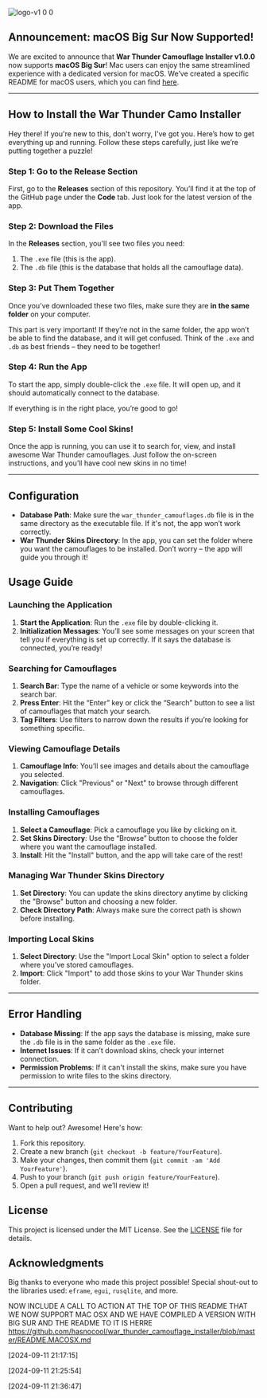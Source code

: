 ![logo-v1 0 0](https://github.com/user-attachments/assets/fc11aa67-cc24-43ea-8826-7bfc90e58f09)

## Announcement: macOS Big Sur Now Supported!

We are excited to announce that **War Thunder Camouflage Installer v1.0.0** now supports **macOS Big Sur**! Mac users can enjoy the same streamlined experience with a dedicated version for macOS. We’ve created a specific README for macOS users, which you can find [here](https://github.com/hasnocool/war_thunder_camouflage_installer/blob/master/README.MACOSX.md).

---

## How to Install the War Thunder Camo Installer

Hey there! If you're new to this, don't worry, I've got you. Here’s how to get everything up and running. Follow these steps carefully, just like we’re putting together a puzzle!

### Step 1: Go to the Release Section

First, go to the **Releases** section of this repository. You’ll find it at the top of the GitHub page under the **Code** tab. Just look for the latest version of the app.

### Step 2: Download the Files

In the **Releases** section, you'll see two files you need:
1. The `.exe` file (this is the app).
2. The `.db` file (this is the database that holds all the camouflage data).

### Step 3: Put Them Together

Once you’ve downloaded these two files, make sure they are **in the same folder** on your computer. 

This part is very important! If they’re not in the same folder, the app won’t be able to find the database, and it will get confused. Think of the `.exe` and `.db` as best friends – they need to be together!

### Step 4: Run the App

To start the app, simply double-click the `.exe` file. It will open up, and it should automatically connect to the database.

If everything is in the right place, you’re good to go!

### Step 5: Install Some Cool Skins!

Once the app is running, you can use it to search for, view, and install awesome War Thunder camouflages. Just follow the on-screen instructions, and you’ll have cool new skins in no time!

---

## Configuration

* **Database Path**: Make sure the `war_thunder_camouflages.db` file is in the same directory as the executable file. If it's not, the app won’t work correctly.
* **War Thunder Skins Directory**: In the app, you can set the folder where you want the camouflages to be installed. Don’t worry – the app will guide you through it!

## Usage Guide

### Launching the Application

1. **Start the Application**: Run the `.exe` file by double-clicking it.
2. **Initialization Messages**: You’ll see some messages on your screen that tell you if everything is set up correctly. If it says the database is connected, you’re ready!

### Searching for Camouflages

1. **Search Bar**: Type the name of a vehicle or some keywords into the search bar.
2. **Press Enter**: Hit the “Enter” key or click the “Search” button to see a list of camouflages that match your search.
3. **Tag Filters**: Use filters to narrow down the results if you’re looking for something specific.

### Viewing Camouflage Details

1. **Camouflage Info**: You’ll see images and details about the camouflage you selected.
2. **Navigation**: Click "Previous" or "Next" to browse through different camouflages.

### Installing Camouflages

1. **Select a Camouflage**: Pick a camouflage you like by clicking on it.
2. **Set Skins Directory**: Use the “Browse” button to choose the folder where you want the camouflage installed.
3. **Install**: Hit the "Install" button, and the app will take care of the rest!

### Managing War Thunder Skins Directory

1. **Set Directory**: You can update the skins directory anytime by clicking the "Browse" button and choosing a new folder.
2. **Check Directory Path**: Always make sure the correct path is shown before installing.

### Importing Local Skins

1. **Select Directory**: Use the "Import Local Skin" option to select a folder where you’ve stored camouflages.
2. **Import**: Click "Import" to add those skins to your War Thunder skins folder.

---

## Error Handling

* **Database Missing**: If the app says the database is missing, make sure the `.db` file is in the same folder as the `.exe` file.
* **Internet Issues**: If it can’t download skins, check your internet connection.
* **Permission Problems**: If it can't install the skins, make sure you have permission to write files to the skins directory.

---

## Contributing

Want to help out? Awesome! Here's how:

1. Fork this repository.
2. Create a new branch (`git checkout -b feature/YourFeature`).
3. Make your changes, then commit them (`git commit -am 'Add YourFeature'`).
4. Push to your branch (`git push origin feature/YourFeature`).
5. Open a pull request, and we’ll review it!

## License

This project is licensed under the MIT License. See the [LICENSE](LICENSE) file for details.

## Acknowledgments

Big thanks to everyone who made this project possible! Special shout-out to the libraries used: `eframe`, `egui`, `rusqlite`, and more.




NOW INCLUDE A CALL TO ACTION AT THE TOP OF THIS README THAT WE NOW SUPPORT MAC OSX AND WE HAVE COMPILED A VERSION WITH BIG SUR AND THE README TO IT IS HERRE https://github.com/hasnocool/war_thunder_camouflage_installer/blob/master/README.MACOSX.md


[2024-09-11 21:17:15]



[2024-09-11 21:25:54]



[2024-09-11 21:36:47]

